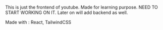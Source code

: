 This is just the frontend of youtube. Made for learning purpose. 
NEED TO START WORKING ON IT. Later on will add backend as well. 

Made with : React, TailwindCSS
